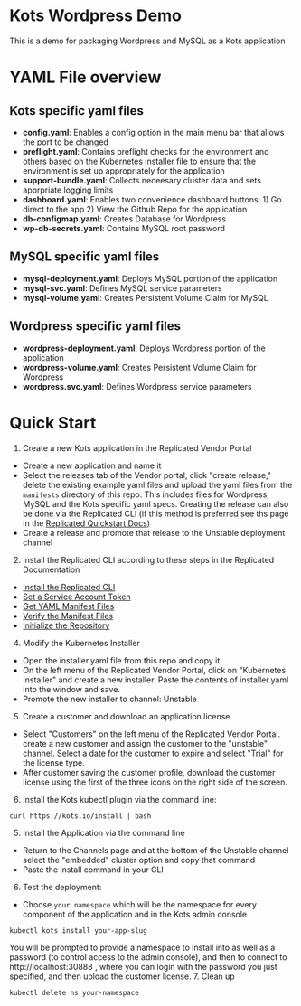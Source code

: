 # Kots Wordpress Demo
This is a demo for packaging Wordpress and MySQL as a Kots application

# YAML File overview
## Kots specific yaml files
- __config.yaml__: Enables a config option in the main menu bar that allows the port to be changed
- __preflight.yaml__: Contains preflight checks for the environment and others based on the Kubernetes installer file to ensure that the environment is set up appropriately for the application
- __support-bundle.yaml__: Collects neceesary cluster data and sets apprpriate logging limits
- __dashboard.yaml__: Enables two convenience dashboard buttons: 1) Go direct to the app 2) View the Github Repo for the application
- __db-configmap.yaml__: Creates Database for Wordpress
- __wp-db-secrets.yaml__: Contains MySQL root password
## MySQL specific yaml files
- __mysql-deployment.yaml__: Deploys MySQL portion of the application
- __mysql-svc.yaml__: Defines MySQL service parameters
- __mysql-volume.yaml__: Creates Persistent Volume Claim for MySQL
## Wordpress specific yaml files
- __wordpress-deployment.yaml__: Deploys Wordpress portion of the application
- __wordpress-volume.yaml__: Creates Persistent Volume Claim for Wordpress
- __wordpress.svc.yaml__: Defines Wordpress service parameters


# Quick Start
1. Create a new Kots application in the Replicated Vendor Portal
- Create a new application and name it 
- Select the releases tab of the Vendor portal, click "create release," delete the existing example yaml files and upload the yaml files from the `manifests` directory of this repo.  This includes files for Wordpress, MySQL and the Kots specific yaml specs.  Creating the release can also be done via the Replicated CLI (if this method is preferred see ths page in the [Replicated Quickstart Docs](https://docs.replicated.com/vendor/tutorial-installing-with-cli))
- Create a release and promote that release to the Unstable deployment channel
2. Install the Replicated CLI according to these steps in the Replicated Documentation
- [Install the Replicated CLI](https://docs.replicated.com/vendor/tutorial-installing-with-cli#install-the-replicated-cli)
- [Set a Service Account Token](https://docs.replicated.com/vendor/tutorial-installing-with-cli#set-a-service-account-token)
- [Get YAML Manifest Files](https://docs.replicated.com/vendor/tutorial-installing-with-cli#get-yaml-manifest-files)
- [Verify the Manifest Files](https://docs.replicated.com/vendor/tutorial-installing-with-cli#verify-the-manifest-files)
- [Initialize the Repository](https://docs.replicated.com/vendor/tutorial-installing-with-cli#initialize-the-repository)
4. Modify the Kubernetes Installer
- Open the installer.yaml file from this repo and copy it.
- On the left menu of the Replicated Vendor Portal, click on "Kubernetes Installer" and create a new installer.  Paste the contents of installer.yaml into the window and save.
- Promote the new installer to channel: Unstable
5. Create a customer and download an application license
- Select "Customers" on the left menu of the Replicated Vendor Portal. create a new customer and assign the customer to the "unstable" channel.  Select a date for the customer to expire and select "Trial" for the license type.
- After customer saving the customer profile, download the customer license using the first of the three icons on the right side of the screen.
6. Install the Kots kubectl plugin via the command line:
```shell
curl https://kots.io/install | bash
```
5. Install the Application via the command line
- Return to the Channels page and at the bottom of the Unstable channel select the "embedded" cluster option and copy that command
- Paste the install command in your CLI
6. Test the deployment: 
- Choose `your namespace` which will be the namespace for every component of the application and in the Kots admin console
```shell
kubectl kots install your-app-slug
```
You will be prompted to provide a namespace to install into as well as a password (to control access to the admin console), and then to connect to http://localhost:30888 , where you can login with the password you just specified, and then upload the customer license.
7. Clean up
```shell
kubectl delete ns your-namespace
```
